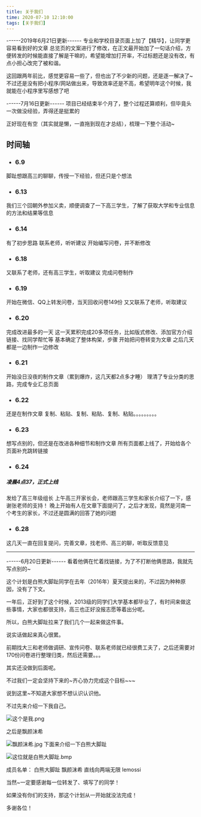 ```yaml
---
title: 关于我们
time: 2020-07-10 12:10:00
tags: [关于我们]
---
```

------2019年6月21日更新------
专业和学校目录页面上加了【精华】，让同学更容易看到好的文章
总览页的文案进行了修改，在正文最开始加了一句话介绍，方便转发的时候能直接了解是干嘛的，希望能增加打开率，不过标题还是没有改，有点小担心改完了被和谐。

这回跟两年前比，感觉更容易一些了，但也出了不少新的问题，还是逐一解决了~
不过还是没有把小程序/网站做出来，导致效率还是不高，希望明年这个时候，我就能在小程序里写感想了吧

------7月16日更新------
项目已经结束半个月了，整个过程还算顺利，但毕竟头一次做没经验，弄得还是挺累的

正好现在有空（其实就是懒，一直拖到现在才总结），梳理一下整个活动~

## 时间轴

- ### 6.9
脚趾想跟高三的聊聊，传授一下经验，但还只是个想法

- ### 6.13
我们三个回朝外参加义卖，顺便调查了一下高三学生，了解了获取大学和专业信息的方法和结果等信息

- ### 6.14
有了初步思路
联系老师，听听建议
开始编写问卷，并不断修改

- ### 6.18
又联系了老师，还有高三学生，听取建议
完成问卷制作

- ### 6.19
开始在微信、QQ上转发问卷，当天回收问卷149份
又又联系了老师，听取建议

- ### 6.20
完成改进最多的一天
这一天累积完成20多项任务，比如版式修改、添加官方介绍链接、找同学帮忙等
基本确定了整体构架，步骤
开始把问卷转变为文章
之后几天都是一边制作一边修改

- ### 6.21
开始没日没夜的制作文章（累到爆炸，这几天都2点多才睡）
理清了专业分类的思路，完成专业汇总页面

- ### 6.22
还是在制作文章
复制、粘贴、复制、粘贴、复制、粘贴。。。。。。。。。

- ### 6.23
想写点别的，但还是在改进各种细节和制作文章
所有页面都上线了，开始给各个页面补充跳转链接

- ### 6.24
##### 凌晨4点37，正式上线
发给了高三年级组长
上午高三开家长会，老师跟高三学生和家长介绍了一下，感谢张老师的支持！
晚上开始有人在文章下面提问了，之后才发现，竟然是河南一个考生的家长，不过还是圆满的回答了她的问题

- ### 6.28
这几天一直在回复提问，完善文章，找老师、高三的聊，听取反馈意见



***




------6月20日更新------
看着他俩在忙着找链接，为了不打断他俩思路，我就先写点别的~

这个计划是白熊大脚趾同学在去年（2016年）夏天提出来的，不过因为种种原因，没有了下文。

一年后，正好到了这个时候，2013级的同学们大学基本都毕业了，有时间来做这些事情，大家也都很支持，高三也正好没报志愿等着出分呢。

所以，白熊大脚趾拉来了我们几个一起来做这件事。

说实话做起来真心很累。

前期找大三和老师做调研、宣传问卷、联系老师就已经很费工夫了，之后还需要对170份问卷进行整理归类，然后还需要。。。

其实还没做到后面呢。

不过我们一定会坚持下来的~齐心协力完成这个目标~~~

说到这里~不知道大家想不想认识认识他。

不过先来介绍一下我自己。


![这个是我.png](http://upload-images.jianshu.io/upload_images/6510336-59db6e1d5bb0ecd7.png?imageMogr2/auto-orient/strip%7CimageView2/2/w/1240)

之后是飘颜沫希



![飘颜沫希.jpg](http://upload-images.jianshu.io/upload_images/6510336-6dd9057fc133a1ed.png?imageMogr2/auto-orient/strip%7CimageView2/2/w/1240)
下面来介绍一下白熊大脚趾


![这位就是白熊大脚趾.bmp](http://upload-images.jianshu.io/upload_images/6510336-72f2c39c8f509a87.png?imageMogr2/auto-orient/strip%7CimageView2/2/w/1240)

成员名单：
白熊大脚趾 飘颜沫希 直线向两端无限 lemossi

当然~一定要感谢每一位转发了、填写了的同学！

如果没有你们的支持，那这个计划从一开始就没法完成！

多谢各位！
